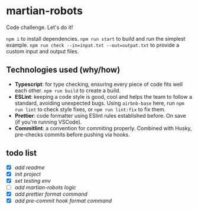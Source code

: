 # martian-robots

Code challenge. Let's do it!

`npm i` to install dependencies.
`npm run start` to build and run the simplest example.
`npm run check --in=inpat.txt --out=outpat.txt` to provide a custom input and output files.

## **Technologies used (why/how)**

- **Typescript**: for type checking, ensuring every piece of code fits well each other. `npm run build` to create a build.
- **ESLint**: keeping a code style is good, cool and helps the team to follow a standard, avoiding unexpected bugs. Using `airbnb-base` here, run `npm run lint` to check style fixes, or `npm run lint:fix` to fix them.
- **Prettier**: code formatter using ESlint rules established before. On save (if you're running VSCode).
- **Commitlint**: a convention for commiting properly. Combined with Husky, pre-checks commits before pushing via hooks.

## todo list

- [x] _add readme_
- [x] _init project_
- [x] _set testing env_
- [ ] _add martian-robots logic_
- [x] _add prettier format command_
- [x] _add pre-commit hook format command_
